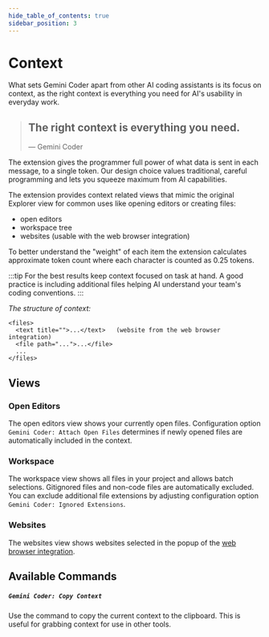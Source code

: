 ```yaml
---
hide_table_of_contents: true
sidebar_position: 3
---
```


# Context

What sets Gemini Coder apart from other AI coding assistants is its focus on context, as the right context is everything you need for AI's usability in everyday work.

> ## The right context is everything you need.
>
> — Gemini Coder

The extension gives the programmer full power of what data is sent in each message, to a single token. Our design choice values traditional, careful programming and lets you squeeze maximum from AI capabilities.

The extension provides context related views that mimic the original Explorer view for common uses like opening editors or creating files:

- open editors
- workspace tree
- websites (usable with the web browser integration)

To better understand the "weight" of each item the extension calculates approximate token count where each character is counted as 0.25 tokens.

:::tip
For the best results keep context focused on task at hand. A good practice is
including additional files helping AI understand your team's coding conventions.
:::

_The structure of context:_

```
<files>
  <text title="">...</text>   (website from the web browser integration)
  <file path="...">...</file>
  ...
</files>
```

## Views

### Open Editors

The open editors view shows your currently open files. Configuration option `Gemini Coder: Attach Open Files` determines if newly opened files are automatically included in the context.

### Workspace

The workspace view shows all files in your project and allows batch selections. Gitignored files and non-code files are automatically excluded. You can exclude additional file extensions by adjusting configuration option `Gemini Coder: Ignored Extensions`.

### Websites

The websites view shows websites selected in the popup of the [web browser integration](/docs/installation/web-browser-integration).

## Available Commands

##### `Gemini Coder: Copy Context`

Use the command to copy the current context to the clipboard. This is useful for grabbing context for use in other tools.
